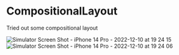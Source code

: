 # CompositionalLayout

Tried out some compositional layout

![Simulator Screen Shot - iPhone 14 Pro - 2022-12-10 at 19 24 15](https://user-images.githubusercontent.com/52162983/206864883-465e3c46-79d6-472c-beca-5e84a01d758f.png)
![Simulator Screen Shot - iPhone 14 Pro - 2022-12-10 at 19 24 06](https://user-images.githubusercontent.com/52162983/206864899-b8b4e536-0620-4761-bdc9-34465cd2692f.png)

